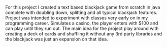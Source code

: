 For this project I created a text based blackjack game from scratch in java complete with doubling down, splitting and all typical blackjack features.  Project was intended to
experiment with classes very early on in my programming career.  Simulates a casino, the player enters with $100 and can play until they run out.  The main idea for the project 
play around with creating a deck of cards and shuffling it without any 3rd party libraries and the blackjack was just an expansion on that idea.  
